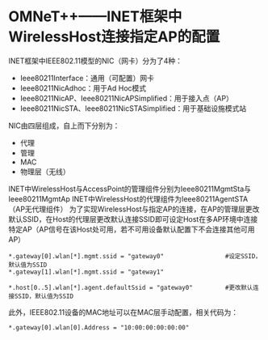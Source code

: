 # OMNeT++——INET框架中WirelessHost连接指定AP的配置
INET框架中IEEE802.11模型的NIC（网卡）分为了4种：
-  Ieee80211Interface：通用（可配置）网卡
- Ieee80211NicAdhoc：用于Ad Hoc模式
- Ieee80211NicAP、Ieee80211NicAPSimplified：用于接入点（AP）
- Ieee80211NicSTA、Ieee80211NicSTASimplified：用于基础设施模式站

NIC由四层组成，自上而下分别为：
- 代理
- 管理
- MAC
- 物理层（无线）

INET中WirelessHost与AccessPoint的管理组件分别为Ieee80211MgmtSta与Ieee80211MgmtAp
INET中WirelessHost的代理组件为Ieee80211AgentSTA（AP无代理组件）
为了实现WirelessHost与指定AP的连接，在AP的管理层更改默认SSID，在Host的代理层更改默认连接SSID即可设定Host在多AP环境中连接特定AP（AP信号在该Host处可用，若不可用设备默认配置下不会连接其他可用AP）
```
*.gateway[0].wlan[*].mgmt.ssid = "gateway0"					#设定SSID，默认值为SSID
*.gateway[1].wlan[*].mgmt.ssid = "gateway1"

*.host[0..5].wlan[*].agent.defaultSsid = "gateway0"			#更改默认连接SSID，默认值为SSID
```
此外，IEEE802.11设备的MAC地址可以在MAC层手动配置，相关代码为：
```
*.gateway[0].wlan[0].Address = "10:00:00:00:00:00"
```